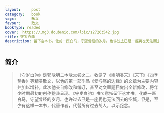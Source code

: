 ```yaml
---
layout:     post
category:   book
tags:       散文
favour:     散文
bookType: readed
cover:  https://img3.doubanio.com/lpic/s27262542.jpg
title: 守岁白驹
description: 留下这本书，化成一匹白马，守望曾经的岁月。也许过去已是一座再也无法回去的空城，但是，至少有这样一本书，代替作者，代替所有过去的人，以示纪念。
---
```


## 简介
> 《守岁白驹》是郭敬明三本散文卷之二，收录了《崇明春天》《天下》《四季焚香》等精美散文，以他的第一部作品《爱与痛的边缘》的文章为主要内容并加以增补，此次他亲自修改和编订，甚至对文章题目做出全新修改，将年少时期最初的创作整装呈现。《守岁白驹》书名意指留下这本书，化成一匹白马，守望曾经的岁月。也许过去已是一座再也无法回去的空城，但是，至少有这样一本书，代替作者，代替所有过去的人，以示纪念。